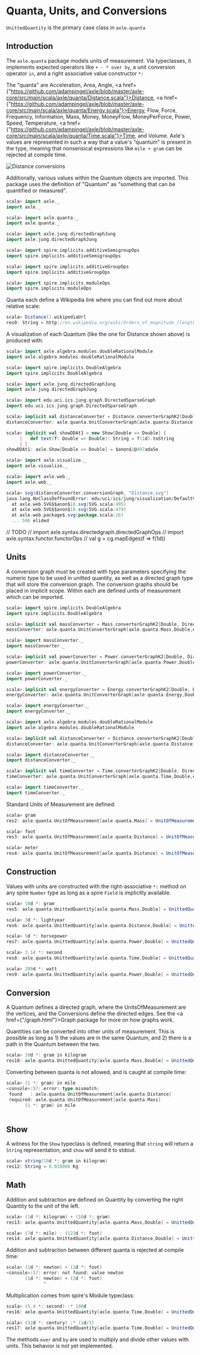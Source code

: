 Quanta, Units, and Conversions
==============================

`UnittedQuantity` is the primary case class in `axle.quanta`

Introduction
------------

The `axle.quanta` package models units of measurement.
Via typeclasses, it implements expected operators like `+ - * over by`,
a unit conversion operator `in`,
and a right associative value constructor `*:`

The "quanta" are
Acceleration, Area, Angle, 
<a href={"https://github.com/adampingel/axle/blob/master/axle-core/src/main/scala/axle/quanta/Distance.scala"}>Distance</a>,
<a href={"https://github.com/adampingel/axle/blob/master/axle-core/src/main/scala/axle/quanta/Energy.scala"}>Energy</a>,
Flow, Force, Frequency, Information, Mass, Money, MoneyFlow, MoneyPerForce, Power, Speed, Temperature,
<a href={"https://github.com/adampingel/axle/blob/master/axle-core/src/main/scala/axle/quanta/Time.scala"}>Time</a>,
and Volume.
Axle's values are represented in such a way that a value's "quantum" is present in the type,
meaning that nonsensical expressions like `mile + gram` can be rejected at compile time.

![Distance conversions](../images/Distance.svg)

Additionally, various values within the Quantum objects are imported.
This package uses the definition of "Quantum" as "something that can
be quantified or measured".

```scala
scala> import axle._
import axle._

scala> import axle.quanta._
import axle.quanta._

scala> import axle.jung.directedGraphJung
import axle.jung.directedGraphJung

scala> import spire.implicits.additiveSemigroupOps
import spire.implicits.additiveSemigroupOps

scala> import spire.implicits.additiveGroupOps
import spire.implicits.additiveGroupOps

scala> import spire.implicits.moduleOps
import spire.implicits.moduleOps
```

Quanta each define a Wikipedia link where you can find out more
about relative scale:

```scala
scala> Distance().wikipediaUrl
res0: String = http://en.wikipedia.org/wiki/Orders_of_magnitude_(length)
```

A visualization of each Quantum (like the one for Distance shown above) is produced with:

```scala
scala> import axle.algebra.modules.doubleRationalModule
import axle.algebra.modules.doubleRationalModule

scala> import spire.implicits.DoubleAlgebra
import spire.implicits.DoubleAlgebra

scala> import axle.jung.directedGraphJung
import axle.jung.directedGraphJung

scala> import edu.uci.ics.jung.graph.DirectedSparseGraph
import edu.uci.ics.jung.graph.DirectedSparseGraph

scala> implicit val distanceConverter = Distance.converterGraphK2[Double, DirectedSparseGraph]
distanceConverter: axle.quanta.UnitConverterGraph[axle.quanta.Distance,Double,edu.uci.ics.jung.graph.DirectedSparseGraph[axle.quanta.UnitOfMeasurement[axle.quanta.Distance],Double => Double]] with axle.quanta.DistanceConverter[Double] = axle.quanta.Distance$$anon$1@397467e2

scala> implicit val showDDAt1 = new Show[Double => Double] {
     |   def text(f: Double => Double): String = f(1d).toString
     | }
showDDAt1: axle.Show[Double => Double] = $anon$1@497ada5e

scala> import axle.visualize._
import axle.visualize._

scala> import axle.web._
import axle.web._

scala> svg(distanceConverter.conversionGraph, "Distance.svg")
java.lang.NoClassDefFoundError: edu/uci/ics/jung/visualization/DefaultVisualizationModel
  at axle.web.SVG$$anon$18.svg(SVG.scala:495)
  at axle.web.SVG$$anon$18.svg(SVG.scala:479)
  at axle.web.package$.svg(package.scala:26)
  ... 506 elided
```

// TODO
// import axle.syntax.directedgraph.directedGraphOps
// import axle.syntax.functor.functorOps
// val g = cg.mapEdges(f => f(1d))

Units
-----

A conversion graph must be created with type parameters specifying the numeric type to
be used in unitted quantity, as well as a directed graph type that will store the conversion
graph.
The conversion graphs should be placed in implicit scope.
Within each are defined units of measurement which can be imported.

```scala
scala> import spire.implicits.DoubleAlgebra
import spire.implicits.DoubleAlgebra

scala> implicit val massConverter = Mass.converterGraphK2[Double, DirectedSparseGraph]
massConverter: axle.quanta.UnitConverterGraph[axle.quanta.Mass,Double,edu.uci.ics.jung.graph.DirectedSparseGraph[axle.quanta.UnitOfMeasurement[axle.quanta.Mass],Double => Double]] with axle.quanta.MassConverter[Double] = axle.quanta.Mass$$anon$1@49e34a23

scala> import massConverter._
import massConverter._

scala> implicit val powerConverter = Power.converterGraphK2[Double, DirectedSparseGraph]
powerConverter: axle.quanta.UnitConverterGraph[axle.quanta.Power,Double,edu.uci.ics.jung.graph.DirectedSparseGraph[axle.quanta.UnitOfMeasurement[axle.quanta.Power],Double => Double]] with axle.quanta.PowerConverter[Double] = axle.quanta.Power$$anon$1@24a7b591

scala> import powerConverter._
import powerConverter._

scala> implicit val energyConverter = Energy.converterGraphK2[Double, DirectedSparseGraph]
energyConverter: axle.quanta.UnitConverterGraph[axle.quanta.Energy,Double,edu.uci.ics.jung.graph.DirectedSparseGraph[axle.quanta.UnitOfMeasurement[axle.quanta.Energy],Double => Double]] with axle.quanta.EnergyConverter[Double] = axle.quanta.Energy$$anon$1@52640d89

scala> import energyConverter._
import energyConverter._

scala> import axle.algebra.modules.doubleRationalModule
import axle.algebra.modules.doubleRationalModule

scala> implicit val distanceConverter = Distance.converterGraphK2[Double, DirectedSparseGraph]
distanceConverter: axle.quanta.UnitConverterGraph[axle.quanta.Distance,Double,edu.uci.ics.jung.graph.DirectedSparseGraph[axle.quanta.UnitOfMeasurement[axle.quanta.Distance],Double => Double]] with axle.quanta.DistanceConverter[Double] = axle.quanta.Distance$$anon$1@7479b7ac

scala> import distanceConverter._
import distanceConverter._

scala> implicit val timeConverter = Time.converterGraphK2[Double, DirectedSparseGraph]
timeConverter: axle.quanta.UnitConverterGraph[axle.quanta.Time,Double,edu.uci.ics.jung.graph.DirectedSparseGraph[axle.quanta.UnitOfMeasurement[axle.quanta.Time],Double => Double]] with axle.quanta.TimeConverter[Double] = axle.quanta.Time$$anon$1@40564b15

scala> import timeConverter._
import timeConverter._
```

Standard Units of Measurement are defined:

```scala
scala> gram
res2: axle.quanta.UnitOfMeasurement[axle.quanta.Mass] = UnitOfMeasurement(gram,g,None)

scala> foot
res3: axle.quanta.UnitOfMeasurement[axle.quanta.Distance] = UnitOfMeasurement(foot,ft,None)

scala> meter
res4: axle.quanta.UnitOfMeasurement[axle.quanta.Distance] = UnitOfMeasurement(meter,m,None)
```

Construction
------------

Values with units are constructed with the right-associative `*:` method on any spire `Number` type
as long as a spire `Field` is implicitly available.

```scala
scala> 10d *: gram
res5: axle.quanta.UnittedQuantity[axle.quanta.Mass,Double] = UnittedQuantity(10.0,UnitOfMeasurement(gram,g,None))

scala> 3d *: lightyear
res6: axle.quanta.UnittedQuantity[axle.quanta.Distance,Double] = UnittedQuantity(3.0,UnitOfMeasurement(lightyear,ly,Some(http://en.wikipedia.org/wiki/Light-year)))

scala> 5d *: horsepower
res7: axle.quanta.UnittedQuantity[axle.quanta.Power,Double] = UnittedQuantity(5.0,UnitOfMeasurement(horsepower,hp,None))

scala> 3.14 *: second
res8: axle.quanta.UnittedQuantity[axle.quanta.Time,Double] = UnittedQuantity(3.14,UnitOfMeasurement(second,s,Some(http://en.wikipedia.org/wiki/Second)))

scala> 200d *: watt
res9: axle.quanta.UnittedQuantity[axle.quanta.Power,Double] = UnittedQuantity(200.0,UnitOfMeasurement(watt,W,None))
```

Conversion
----------

A Quantum defines a directed graph, where the UnitsOfMeasurement
are the vertices, and the Conversions define the directed edges.
See the <a href={"/graph.html"}>Graph</a> package for more on how graphs work.

Quantities can be converted into other units of measurement.
This is possible as long as 1) the values are in the same
Quantum, and 2) there is a path in the Quantum between the two.

```scala
scala> 10d *: gram in kilogram
res10: axle.quanta.UnittedQuantity[axle.quanta.Mass,Double] = UnittedQuantity(0.01,UnitOfMeasurement(kilogram,Kg,None))
```

Converting between quanta is not allowed, and is caught at compile time:

```scala
scala> (1 *: gram) in mile
<console>:57: error: type mismatch;
 found   : axle.quanta.UnitOfMeasurement[axle.quanta.Distance]
 required: axle.quanta.UnitOfMeasurement[axle.quanta.Mass]
       (1 *: gram) in mile
                      ^
```

Show
----

A witness for the `Show` typeclass is defined, meaning that `string` will return
a `String` representation, and `show` will send it to stdout.

```scala
scala> string(10d *: gram in kilogram)
res12: String = 0.010000 Kg
```

Math
----

Addition and subtraction are defined on Quantity by converting the
right Quantity to the unit of the left.

```scala
scala> (1d *: kilogram) + (10d *: gram)
res13: axle.quanta.UnittedQuantity[axle.quanta.Mass,Double] = UnittedQuantity(1010.0,UnitOfMeasurement(gram,g,None))

scala> (7d *: mile) - (123d *: foot)
res14: axle.quanta.UnittedQuantity[axle.quanta.Distance,Double] = UnittedQuantity(36837.0,UnitOfMeasurement(foot,ft,None))
```

Addition and subtraction between different quanta is rejected at compile time:

```scala
scala> (1d *: newton) + (2d *: foot)
<console>:57: error: not found: value newton
       (1d *: newton) + (2d *: foot)
              ^
```

Multiplication comes from spire's Module typeclass:

```scala
scala> (5.4 *: second) :* 100d
res16: axle.quanta.UnittedQuantity[axle.quanta.Time,Double] = UnittedQuantity(540.0,UnitOfMeasurement(second,s,Some(http://en.wikipedia.org/wiki/Second)))

scala> (32d *: century) :* (1d/3)
res17: axle.quanta.UnittedQuantity[axle.quanta.Time,Double] = UnittedQuantity(10.666666666666666,UnitOfMeasurement(century,century,Some(http://en.wikipedia.org/wiki/Century)))
```

The methods `over` and `by` are used to multiply and divide other values with units.
This behavior is not yet implemented.
